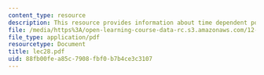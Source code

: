 ```yaml
---
content_type: resource
description: This resource provides information about time dependent porous flow.
file: /media/https%3A/open-learning-course-data-rc.s3.amazonaws.com/12-005-applications-of-continuum-mechanics-to-earth-atmospheric-and-planetary-sciences-spring-2006/88fb00fea85c7908fbf0b7b4ce3c3107_lec28.pdf
file_type: application/pdf
resourcetype: Document
title: lec28.pdf
uid: 88fb00fe-a85c-7908-fbf0-b7b4ce3c3107
---
```

